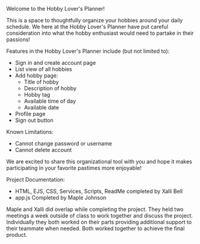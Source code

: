 Welcome to the Hobby Lover's Planner!

This is a space to thoughtfully organize your hobbies around your daily schedule. We here at the Hobby Lover's Planner have put careful consideration into what the hobby enthusiast would need to partake in their passions! 

Features in the Hobby Lover's Planner include (but not limited to):
* Sign in and create account page 
* List view of all hobbies 
* Add hobby page:
    * Title of hobby
    * Description of hobby
    * Hobby tag 
    * Available time of day
    * Available date
* Profile page
* Sign out button

Known Limitations:
* Cannot change password or username
* Cannot delete account

We are excited to share this organizational tool with you and hope it makes participating in your favorite pastimes more enjoyable!


Project Documentation:

* HTML, EJS, CSS, Services, Scripts, ReadMe completed by Xalli Bell
* app.js Completed by Maple Johnson

Maple and Xalli did overlap while completing the project. They held two meetings a week outside of class to work together and discuss the project. Individually they both worked on their parts providing additional support to their teammate when needed. Both worked together to achieve the final product.
